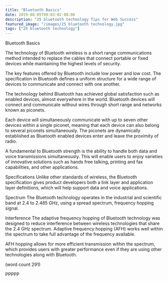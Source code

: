 ```yaml
---
title: "Bluetooth Basics"
date: 2019-08-05T09:03:02-08:00
description: "25 bluetooth technology Tips for Web Success"
featured_image: "/images/25 bluetooth technology.jpg"
tags: ["25 bluetooth technology"]
---
```


Bluetooth Basics

The technology of Bluetooth wireless is a short 
range communications method intended to replace
the cables that connect portable or fixed devices
while maintaining the highest levels of security.

The key features offered by Bluetooth include
low power and low cost.  The specification in
Bluetooth defines a uniform structure for a wide
range of devices to communicate and connect with
one another.

The technology behind Bluetooth has achieved 
global satisfaction such as enabled devices, almost
everywhere in the world.  Bluetooth devices will
connect and communicate without wires through
short range and networks known as piconets.

Each device will simultaneously communicate with
up to seven other devices within a single piconet,
meaning that each device can also belong to
several piconets simultaneously.  The piconets
are dynamically established as Bluetooth enabled
devices enter and leave the proximity of radio.

A fundamental to Bluetooth strength is the 
ability to handle both data and voice transmissions
simultaneously.  This will enable users to enjoy
varieties of innovative solutions such as hands
free talking, printing and fax capabilities, 
and other applications.

Specifications
Unlike other standards of wireless, the Bluetooth
specification gives product developers both a
link layer and application layer definitions,
which will help support data and voice applications.

Spectrum
The Bluetooth technology operates in the industrial
and scientific band at 2.4 to 2.485 GHz, using a
spread spectrum, frequency hopping signal.  

Interference
The adaptive frequency hopping of Bluetooth
technology was designed to reduce interference
between wireless technologies that share the 2.4
GHz spectrum.  Adaptive frequency hopping (AFH)
works well within the spectrum to take full 
advantage of the frequency available.

AFH hopping allows for more efficient transmission
within the spectrum, which provides users with
greater performance even if they are using other
technologies along with Bluetooth.  

(word count 291)

PPPPP
